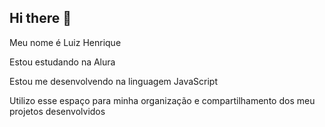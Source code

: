 ## Hi there 👋

Meu nome é Luiz Henrique

Estou estudando na Alura

Estou me desenvolvendo na linguagem JavaScript

Utilizo esse espaço para minha organização e compartilhamento dos meu projetos desenvolvidos
